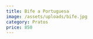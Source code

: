 ```yaml
---
title: Bife a Portuguesa
image: /assets/uploads/bife.jpg
category: Pratos
price: 850
---
```


